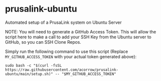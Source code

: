 # prusalink-ubuntu
Automated setup of a PrusaLink system on Ubuntu Server

NOTE: You will need to generate a GitHub Access Token. This will allow the script here to make a call to add your SSH Key from the Ubuntu server to GitHub, so you can SSH Clone Repos.

Simply run the following command to use this script (Replace `MY_GITHUB_ACCESS_TOKEN` with your actual token generated above):

`sudo bash -c "$(curl -fsSL https://raw.githubusercontent.com/acorrow/prusalink-ubuntu/main/setup.sh)" -- "$MY_GITHUB_ACCESS_TOKEN"`

